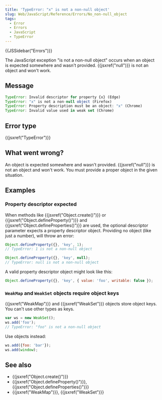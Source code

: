 ```yaml
---
title: 'TypeError: "x" is not a non-null object'
slug: Web/JavaScript/Reference/Errors/No_non-null_object
tags:
  - Error
  - Errors
  - JavaScript
  - TypeError
---
```

{{JSSidebar("Errors")}}

The JavaScript exception "is not a non-null object" occurs when an object is
expected somewhere and wasn't provided. {{jsxref("null")}} is not an
object and won't work.

## Message

```js
TypeError: Invalid descriptor for property {x} (Edge)
TypeError: "x" is not a non-null object (Firefox)
TypeError: Property description must be an object: "x" (Chrome)
TypeError: Invalid value used in weak set (Chrome)
```

## Error type

{{jsxref("TypeError")}}

## What went wrong?

An object is expected somewhere and wasn't provided. {{jsxref("null")}} is
not an object and won't work. You must provide a proper object in the given
situation.

## Examples

### Property descriptor expected

When methods like {{jsxref("Object.create()")}} or
{{jsxref("Object.defineProperty()")}} and
{{jsxref("Object.defineProperties()")}} are used, the optional
descriptor parameter expects a property descriptor object. Providing no object
(like just a number), will throw an error:

```js example-bad
Object.defineProperty({}, 'key', 1);
// TypeError: 1 is not a non-null object

Object.defineProperty({}, 'key', null);
// TypeError: null is not a non-null object
```

A valid property descriptor object might look like this:

```js example-good
Object.defineProperty({}, 'key', { value: 'foo', writable: false });
```

### `WeakMap` and `WeakSet` objects require object keys

{{jsxref("WeakMap")}} and {{jsxref("WeakSet")}} objects store
object keys. You can't use other types as keys.

```js example-bad
var ws = new WeakSet();
ws.add('foo');
// TypeError: "foo" is not a non-null object
```

Use objects instead:

```js example-good
ws.add({foo: 'bar'});
ws.add(window);
```

## See also

- {{jsxref("Object.create()")}}
- {{jsxref("Object.defineProperty()")}},
  {{jsxref("Object.defineProperties()")}}
- {{jsxref("WeakMap")}}, {{jsxref("WeakSet")}}
